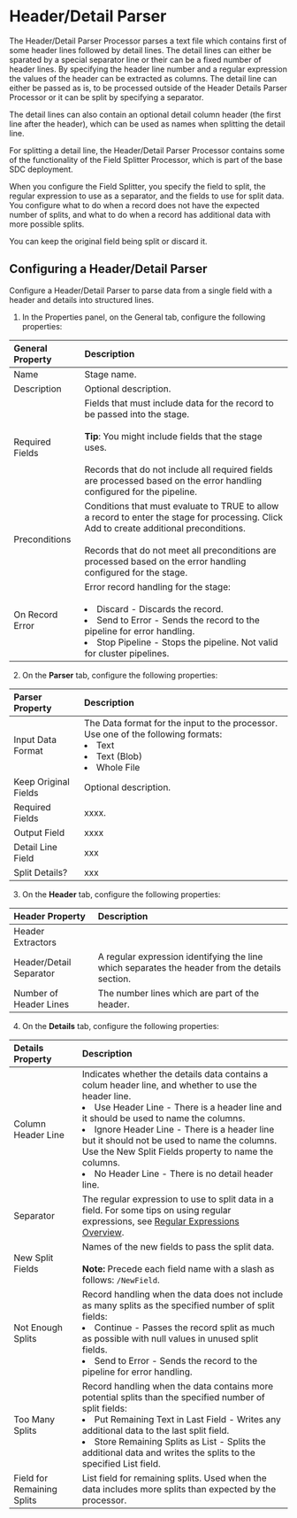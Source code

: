 # Header/Detail Parser
The Header/Detail Parser Processor parses a text file which contains first of some header lines followed by detail lines. The detail lines can either be sparated by a special separator line or their can be a fixed number of header lines. 
By specifying the header line number and a regular expression the values of the header can be extracted as columns. 
The detail line can either be passed as is, to be processed outside of the Header Details Parser Processor or it can be split by specifying a separator.

The detail lines can also contain an optional detail column header (the first line after the header), which can be used as names when splitting the detail line.

For splitting a detail line, the Header/Detail Parser Processor contains some of the functionality of the Field Splitter Processor, which is part of the base SDC deployment. 

When you configure the Field Splitter, you specify the field to split, the regular expression to use as a separator, and the fields to use for split data. You configure what to do when a record does not have the expected number of splits, and what to do when a record has additional data with more possible splits.

You can keep the original field being split or discard it.

## Configuring a Header/Detail Parser
Configure a Header/Detail Parser to parse data from a single field with a header and details into structured lines. 

1) In the Properties panel, on the General tab, configure the following properties:

| General Property | Description  | 
|:---------------- |:-------------|
| Name | Stage name. |
| Description | Optional description. |
| Required Fields | Fields that must include data for the record to be passed into the stage.<br/><br/>**Tip**: You might include fields that the stage uses. <br/><br/>Records that do not include all required fields are processed based on the error handling configured for the pipeline. |
| Preconditions | Conditions that must evaluate to TRUE to allow a record to enter the stage for processing. Click Add to create additional preconditions.<br><br>Records that do not meet all preconditions are processed based on the error handling configured for the stage.|
| On Record Error | Error record handling for the stage:<br><br><li>Discard - Discards the record.<li>Send to Error - Sends the record to the pipeline for error handling.<li>Stop Pipeline - Stops the pipeline. Not valid for cluster pipelines.|

2) On the **Parser** tab, configure the following properties:

| Parser Property | Description | 
|:---------------- |:-------------|
| Input Data Format | The Data format for the input to the processor. Use one of the following formats:<li>Text<li>Text (Blob)<li>Whole File |
| Keep Original Fields | Optional description. |
| Required Fields | xxxx. |
| Output Field | xxxx |
| Detail Line Field | xxx |
| Split Details? | xxx |

3) On the **Header** tab, configure the following properties:

| Header Property | Description | 
|:---------------- |:-------------|
| Header Extractors |  |
| Header/Detail Separator | A regular expression identifying the line which separates the header from the details section. |
| Number of Header Lines | The number lines which are part of the header. |

4) On the **Details** tab, configure the following properties:

| Details Property | Description | 
|:---------------- |:-------------|
| Column Header Line | Indicates whether the details data contains a colum header line, and whether to use the header line.<li>Use Header Line - There is a header line and it should be used to name the columns.<li>Ignore Header Line - There is a header line but it should not be used to name the columns. Use the New Split Fields property to name the columns.<li>No Header Line - There is no detail header line.|
| Separator| The regular expression to use to split data in a field. For some tips on using regular expressions, see [Regular Expressions Overview](https://streamsets.com/documentation/datacollector/latest/help/#datacollector/UserGuide/Apx-RegEx/RegEx-Title.html#concept_vd4_nsc_gs). |
| New Split Fields | Names of the new fields to pass the split data.<br><br>**Note:** Precede each field name with a slash as follows: `/NewField`. |
| Not Enough Splits | Record handling when the data does not include as many splits as the specified number of split fields:<li>Continue - Passes the record split as much as possible with null values in unused split fields.<li>Send to Error - Sends the record to the pipeline for error handling.|
| Too Many Splits | Record handling when the data contains more potential splits than the specified number of split fields:<br><li>Put Remaining Text in Last Field - Writes any additional data to the last split field.<li>Store Remaining Splits as List - Splits the additional data and writes the splits to the specified List field.|
| Field for Remaining Splits | List field for remaining splits. Used when the data includes more splits than expected by the processor. |

